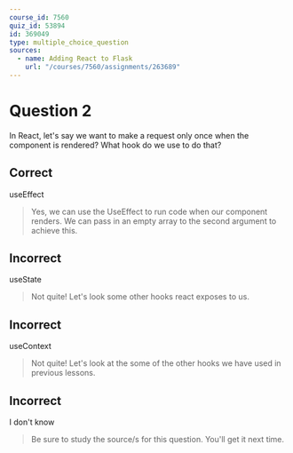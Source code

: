 ```yaml
---
course_id: 7560
quiz_id: 53894
id: 369049
type: multiple_choice_question
sources:
  - name: Adding React to Flask
    url: "/courses/7560/assignments/263689"
---
```


# Question 2

In React, let's say we want to make a request only once when the component is
rendered? What hook do we use to do that?

## Correct

useEffect

> Yes, we can use the UseEffect to run code when our component renders. We can
> pass in an empty array to the second argument to achieve this. 

## Incorrect

useState

> Not quite! Let's look some other hooks react exposes to us.

## Incorrect

useContext

> Not quite! Let's look at the some of the other hooks we have used in previous
> lessons.

## Incorrect

I don't know

> Be sure to study the source/s for this question. You'll get it next time.

